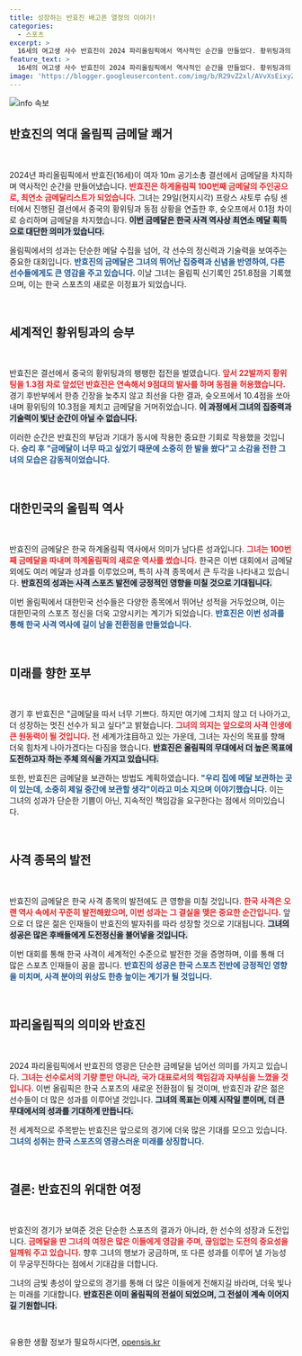 ```yaml
---
title: 성장하는 반효진 배고픈 열정의 이야기!
categories:
  - 스포츠
excerpt: >
  16세의 여고생 사수 반효진이 2024 파리올림픽에서 역사적인 순간을 만들었다. 황위팅과의 슛오프 끝에 금메달을 차지하며 대한민국 하계 올림픽 100번째 금메달을 가져갔다. 그녀는 최연소 금메달리스트로 기록될 영예를 안았다! 클릭해서 자세한 이야기를 확인하세요!
feature_text: >
  16세의 여고생 사수 반효진이 2024 파리올림픽에서 역사적인 순간을 만들었다. 황위팅과의 슛오프 끝에 금메달을 차지하며 대한민국 하계 올림픽 100번째 금메달을 가져갔다. 그녀는 최연소 금메달리스트로 기록될 영예를 안았다! 클릭해서 자세한 이야기를 확인하세요!
image: 'https://blogger.googleusercontent.com/img/b/R29vZ2xl/AVvXsEixyZcFfHzMRdzZMjFBmAUKJYCLCGyLL1o632UiGVXcaFdKo_bkvkuCioo0uUKlGfBVcT3P84aROyZIXSBEx3Aw5nCQ3pTgDom1WDC4m8eifvWiAmWEEVb4x6G_l8C0QH225ldMjyaFvpxGEBGNO37VmDTDMHGhJPq73UglMfDca1-0aw/s1600/blogspot.png'
---
```


<p><img src="https://blogger.googleusercontent.com/img/b/R29vZ2xl/AVvXsEixyZcFfHzMRdzZMjFBmAUKJYCLCGyLL1o632UiGVXcaFdKo_bkvkuCioo0uUKlGfBVcT3P84aROyZIXSBEx3Aw5nCQ3pTgDom1WDC4m8eifvWiAmWEEVb4x6G_l8C0QH225ldMjyaFvpxGEBGNO37VmDTDMHGhJPq73UglMfDca1-0aw/s1600/blogspot.png" alt="info 속보" /></p>

<h2 data-ke-size="size26">반효진의 역대 올림픽 금메달 쾌거</h2>

<p data-ke-size="size16">&nbsp;</p>

<p>2024년 파리올림픽에서 반효진(16세)이 여자 10m 공기소총 결선에서 금메달을 차지하며 역사적인 순간을 만들어냈습니다. <b><span style="color: #ee2323;">반효진은 하계올림픽 100번째 금메달의 주인공으로, 최연소 금메달리스트가 되었습니다.</span></b> 그녀는 29일(현지시각) 프랑스 샤토루 슈팅 센터에서 진행된 결선에서 중국의 황위팅과 동점 상황을 연출한 후, 슛오프에서 0.1점 차이로 승리하며 금메달을 차지했습니다. <b><span style="background-color: #21538527;">이번 금메달은 한국 사격 역사상 최연소 메달 획득으로 대단한 의미가 있습니다.</span></b></p>

<p>올림픽에서의 성과는 단순한 메달 수집을 넘어, 각 선수의 정신력과 기술력을 보여주는 중요한 대회입니다. <b><span style="color: #1a5490;">반효진의 금메달은 그녀의 뛰어난 집중력과 신념을 반영하여, 다른 선수들에게도 큰 영감을 주고 있습니다.</span></b> 이날 그녀는 올림픽 신기록인 251.8점을 기록했으며, 이는 한국 스포츠의 새로운 이정표가 되었습니다.</p>

<p data-ke-size="size16">&nbsp;</p>

<h2 data-ke-size="size26">세계적인 황위팅과의 승부</h2>

<p data-ke-size="size16">&nbsp;</p>

<p>반효진은 결선에서 중국의 황위팅과의 팽팽한 접전을 벌였습니다. <b><span style="color: #ee2323;">앞서 22발까지 황위팅을 1.3점 차로 앞섰던 반효진은 연속해서 9점대의 발사를 하며 동점을 허용했습니다.</span></b> 경기 후반부에서 한층 긴장을 늦추지 않고 최선을 다한 결과, 슛오프에서 10.4점을 쏘아내며 황위팅의 10.3점을 제치고 금메달을 거머쥐었습니다. <b><span style="background-color: #21538527;">이 과정에서 그녀의 집중력과 기술력이 빛난 순간이 아닐 수 없습니다.</span></b></p>

<p>이러한 순간은 반효진의 부담과 기대가 동시에 작용한 중요한 기회로 작용했을 것입니다. <b><span style="color: #1a5490;">승리 후 "금메달이 너무 따고 싶었기 때문에 소중히 한 발을 쐈다"고 소감을 전한 그녀의 모습은 감동적이었습니다.</span></b></p>

<p data-ke-size="size16">&nbsp;</p>

<h2 data-ke-size="size26">대한민국의 올림픽 역사</h2>

<p data-ke-size="size16">&nbsp;</p>

<p>반효진의 금메달은 한국 하계올림픽 역사에서 의미가 남다른 성과입니다. <b><span style="color: #ee2323;">그녀는 100번째 금메달을 따내며 하계올림픽의 새로운 역사를 썼습니다.</span></b> 한국은 이번 대회에서 금메달 외에도 여러 메달과 성과를 이루었으며, 특히 사격 종목에서 큰 두각을 나타내고 있습니다. <b><span style="background-color: #21538527;">반효진의 성과는 사격 스포츠 발전에 긍정적인 영향을 미칠 것으로 기대됩니다.</span></b></p>

<p>이번 올림픽에서 대한민국 선수들은 다양한 종목에서 뛰어난 성적을 거두었으며, 이는 대한민국의 스포츠 정신을 더욱 고양시키는 계기가 되었습니다. <b><span style="color: #1a5490;">반효진은 이번 성과를 통해 한국 사격 역사에 길이 남을 전환점을 만들었습니다.</span></b></p>

<p data-ke-size="size16">&nbsp;</p>

<h2 data-ke-size="size26">미래를 향한 포부</h2>

<p data-ke-size="size16">&nbsp;</p>

<p>경기 후 반효진은 "금메달을 따서 너무 기쁘다. 하지만 여기에 그치지 않고 더 나아가고, 더 성장하는 멋진 선수가 되고 싶다"고 밝혔습니다. <b><span style="color: #ee2323;">그녀의 의지는 앞으로의 사격 인생에 큰 원동력이 될 것입니다.</span></b> 전 세계가注目하고 있는 가운데, 그녀는 자신의 목표를 향해 더욱 힘차게 나아가겠다는 다짐을 했습니다. <b><span style="background-color: #21538527;">반효진은 올림픽의 무대에서 더 높은 목표에 도전하고자 하는 주체 의식을 가지고 있습니다.</span></b></p>

<p>또한, 반효진은 금메달을 보관하는 방법도 계획하였습니다. <b><span style="color: #1a5490;">"우리 집에 메달 보관하는 곳이 있는데, 소중히 제일 중간에 보관할 생각"이라고 미소 지으며 이야기했습니다.</span></b> 이는 그녀의 성과가 단순한 기쁨이 아닌, 지속적인 책임감을 요구한다는 점에서 의미있습니다.</p>

<p data-ke-size="size16">&nbsp;</p>

<h2 data-ke-size="size26">사격 종목의 발전</h2>

<p data-ke-size="size16">&nbsp;</p>

<p>반효진의 금메달은 한국 사격 종목의 발전에도 큰 영향을 미칠 것입니다. <b><span style="color: #ee2323;">한국 사격은 오랜 역사 속에서 꾸준히 발전해왔으며, 이번 성과는 그 결실을 맺은 중요한 순간입니다.</span></b> 앞으로 더 많은 젊은 인재들이 반효진의 발자취를 따라 성장할 것으로 기대됩니다. <b><span style="background-color: #21538527;">그녀의 성공은 많은 후배들에게 도전정신을 불어넣을 것입니다.</span></b></p>

<p>이번 대회를 통해 한국 사격이 세계적인 수준으로 발전한 것을 증명하며, 이를 통해 더 많은 스포츠 인재들이 꿈을 꿉니다. <b><span style="color: #1a5490;">반효진의 성공은 한국 스포츠 전반에 긍정적인 영향을 미치며, 사격 분야의 위상도 한층 높이는 계기가 될 것입니다.</span></b></p>

<p data-ke-size="size16">&nbsp;</p>

<h2 data-ke-size="size26">파리올림픽의 의미와 반효진</h2>

<p data-ke-size="size16">&nbsp;</p>

<p>2024 파리올림픽에서 반효진의 영광은 단순한 금메달을 넘어선 의미를 가지고 있습니다. <b><span style="color: #ee2323;">그녀는 선수로서의 기량 뿐만 아니라, 국가 대표로서의 책임감과 자부심을 느꼈을 것입니다.</span></b> 이번 올림픽은 한국 스포츠의 새로운 전환점이 될 것이며, 반효진과 같은 젊은 선수들이 더 많은 성과를 이루어낼 것입니다. <b><span style="background-color: #21538527;">그녀의 목표는 이제 시작일 뿐이며, 더 큰 무대에서의 성과를 기대하게 만듭니다.</span></b></p>

<p>전 세계적으로 주목받는 반효진은 앞으로의 경기에 더욱 많은 기대를 모으고 있습니다. <b><span style="color: #1a5490;">그녀의 성취는 한국 스포츠의 영광스러운 미래를 상징합니다.</span></b> </p>

<p data-ke-size="size16">&nbsp;</p>

<h2 data-ke-size="size26">결론: 반효진의 위대한 여정</h2>

<p data-ke-size="size16">&nbsp;</p>

<p>반효진의 경기가 보여준 것은 단순한 스포츠의 결과가 아니라, 한 선수의 성장과 도전입니다. <b><span style="color: #ee2323;">금메달을 딴 그녀의 여정은 많은 이들에게 영감을 주며, 끊임없는 도전의 중요성을 일깨워 주고 있습니다.</span></b> 향후 그녀의 행보가 궁금하며, 또 다른 성과를 이루어 낼 가능성이 무궁무진하다는 점에서 기대감을 더합니다. </p>

<p>그녀의 금빛 총성이 앞으로의 경기를 통해 더 많은 이들에게 전해지길 바라며, 더욱 빛나는 미래를 기대합니다. <b><span style="background-color: #21538527;">반효진은 이미 올림픽의 전설이 되었으며, 그 전설이 계속 이어지길 기원합니다.</span></b></p>

<p data-ke-size="size16">&nbsp;</p>
유용한 생활 정보가 필요하시다면, <a href="https://opensis.kr" rel="dofollow">opensis.kr</a>


